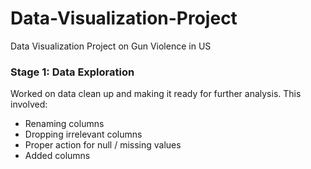 # Data-Visualization-Project
Data Visualization Project on Gun Violence in US

### Stage 1: Data Exploration

Worked on data clean up and making it ready for further analysis. This involved:
* Renaming columns
* Dropping irrelevant columns
* Proper action for null / missing values
* Added columns
